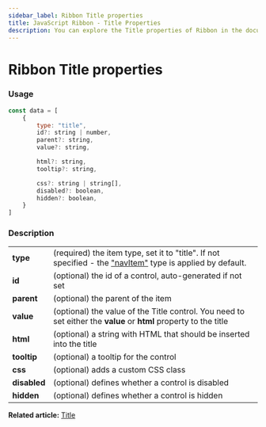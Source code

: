 ```yaml
---
sidebar_label: Ribbon Title properties
title: JavaScript Ribbon - Title Properties 
description: You can explore the Title properties of Ribbon in the documentation of the DHTMLX JavaScript UI library. Browse developer guides and API reference, try out code examples and live demos, and download a free 30-day evaluation version of DHTMLX Suite.
---
```


# Ribbon Title properties

### Usage

~~~js
const data = [
	{
		type: "title",
		id?: string | number,
		parent?: string,
		value?: string,

		html?: string,
		tooltip?: string,

		css?: string | string[],
		disabled?: boolean,
		hidden?: boolean,
	}
]
~~~

### Description

<table>
	<tbody>
        <tr>
			<td><b>type</b></td>
			<td>(required) the item type, set it to "title". If not specified - the <a href="../../navitem">"navItem"</a> type is applied by default.</td>
		</tr>
        <tr>
			<td><b>id</b></td>
			<td>(optional) the id of a control, auto-generated if not set</td>
		</tr>
         <tr>
			<td><b>parent</b></td>
			<td>(optional) the parent of the item</td>
		</tr>
		<tr>
			<td><b>value</b></td>
			<td>(optional) the value of the Title control. You need to set either the <b>value</b> or <b>html</b> property to the title</td>
		</tr>
        <tr>
			<td><b>html</b></td>
			<td>(optional) a string with HTML that should be inserted into the title</td>
		</tr>
		<tr>
			<td><b>tooltip</b></td>
			<td>(optional) a tooltip for the control</td>
		</tr>
        <tr>
			<td><b>css</b></td>
			<td>(optional) adds a custom CSS class</td>
		</tr>
		<tr>
			<td><b>disabled</b></td>
			<td>(optional) defines whether a control is disabled</td>
		</tr>
        <tr>
			<td><b>hidden</b></td>
			<td>(optional) defines whether a control is hidden</td>
		</tr>
    </tbody>
</table>

**Related article:** [Title](ribbon/title.md)